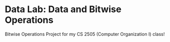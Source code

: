 # Data Lab: Data and Bitwise Operations
Bitwise Operations Project for my CS 2505 (Computer Organization I) class!
